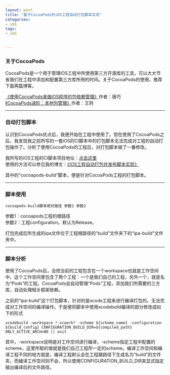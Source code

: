 ```yaml
---
layout: post
title: "基于CocoaPods的iOS工程自动打包脚本实现"
categories:
- iOS
tags:
- iOS


---
```


### 关于CocoaPods

CocoaPods是一个用于管理iOS工程中所使用第三方开源库的工具，可以大大节省我们在工程中添加和配置第三方库所用的时间。关于CocoaPods的使用，推荐下面两篇博客。   

[《使用CocoaPods来做iOS程序的包依赖管理》](http://blog.devtang.com/blog/2012/12/02/use-cocoapod-to-manage-ios-lib-dependency/)作者：唐巧       
[《CocoaPods进阶：本地包管理》](http://www.iwangke.me/2013/04/18/advanced-cocoapods/#jtss-tsina)作者：王轲

----
### 自动打包脚本
认识到CocoaPods优点后，我便开始在工程中使用了。但在使用了CocoaPods之后，我发现我之前所写的一套iOS的CI脚本中的打包脚本无法完成对工程的自动打包操作了。分析了使用CocoaPods的工程后，对打包脚本做了一番修改。

我所写的iOS工程的CI脚本项目地址：[点击这里](https://github.com/webfrogs/xcode_shell)      
使用的方法可以参见我的博文：[《IOS工程自动打包并发布脚本实现》](http://webfrogs.me/2013/02/18/ios-automation/)


其中的“cocoapods-build”脚本，便是针对CocoaPods工程的打包脚本。

----
### 脚本使用

	cocoapods-build脚本绝对路径 参数1 参数2

参数1：cocoapods工程的根路径    
参数2：工程configuration。默认为Release。

打包完成后所生成的ipa文件位于工程根路径的“build”文件夹下的“ipa-build”文件夹中。

----
### 脚本分析

使用了CocoaPods后，会把当前的工程包含在一个workspace也就是工作空间中，这个工作空间里包含了两个工程：一个是我们自己的工程，另外一个，就是名为“Pods”的工程。CocoaPods会自动管理“Pods”工程，添加我们所需要的三方库，自动处理相关框架依赖。

之前的“ipa-build”这个打包脚本，针对的是xcode工程来进行编译打包的。无法完成对工作空间的编译操作。于是便将脚本中使用xcodebuild编译的部分修改成如下的形式

	xcodebuild -workspace *.xcwork* -scheme ${scheme_name} -configuration ${build_config} CONFIGURATION_BUILD_DIR=${compiled_path} ONLY_ACTIVE_ARCH=NO || exit

其中，-workspace说明是对工作空间进行编译，-scheme指定工程中配置的scheme，这里所取的值就是我们自己工程所一定的scheme。编译工作空间和编译工程不同的地方就是，编译工程默认会在工程跟路径下生成名为“build”的文件夹，而编译工作空间则不会，所以使用CONFIGURATION_BUILD_DIR来显式指定输出编译后的文件路径。
